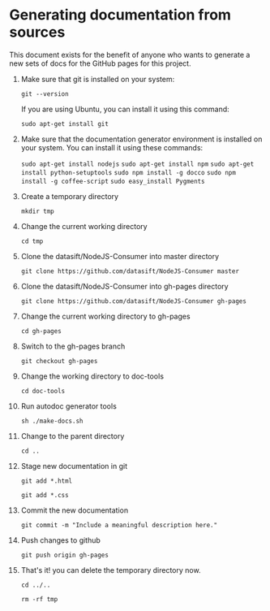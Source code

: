 # Generating documentation from sources

This document exists for the benefit of anyone who wants to generate a new
sets of docs for the GitHub pages for this project.

1. Make sure that git is installed on your system:

    `git --version`

    If you are using Ubuntu, you can install it using this command:

    `sudo apt-get install git`

2. Make sure that the documentation generator environment is installed on your system.  You can install it using these commands:

    `sudo apt-get install nodejs`
    `sudo apt-get install npm`
    `sudo apt-get install python-setuptools`
    `sudo npm install -g docco`
    `sudo npm install -g coffee-script`
    `sudo easy_install Pygments`

3. Create a temporary directory

    `mkdir tmp`

4. Change the current working directory

    `cd tmp`

5. Clone the datasift/NodeJS-Consumer into master directory

    `git clone https://github.com/datasift/NodeJS-Consumer master`

6. Clone the datasift/NodeJS-Consumer into gh-pages directory

    `git clone https://github.com/datasift/NodeJS-Consumer gh-pages`

7. Change the current working directory to gh-pages

    `cd gh-pages`

8. Switch to the gh-pages branch

    `git checkout gh-pages`

9. Change the working directory to doc-tools

    `cd doc-tools`

10. Run autodoc generator tools

    `sh ./make-docs.sh`

11. Change to the parent directory

    `cd ..`

12. Stage new documentation in git

    `git add *.html`

    `git add *.css`

13. Commit the new documentation

    `git commit -m "Include a meaningful description here."`

14. Push changes to github

    `git push origin gh-pages`

15. That's it! you can delete the temporary directory now.

    `cd ../..`

    `rm -rf tmp`
